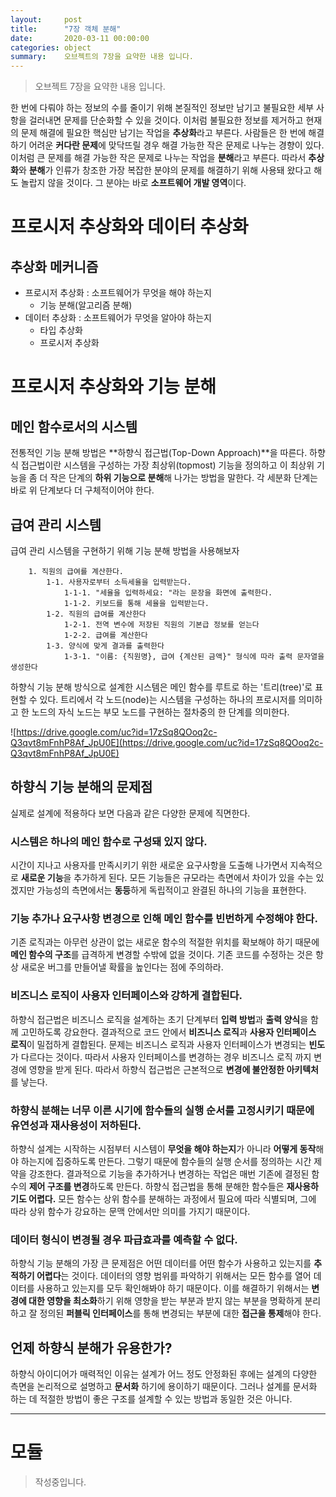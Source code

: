 ```yaml
---
layout:     post
title:      "7장 객체 분해"
date:       2020-03-11 00:00:00
categories: object
summary:    오브젝트의 7장을 요약한 내용 입니다.
---
```


> 오브젝트 7장을 요약한 내용 입니다.

한 번에 다뤄야 하는 정보의 수를 줄이기 위해 본질적인 정보만 남기고 불필요한 세부 사항을 걸러내면 문제를 단순화할 수 있을 것이다. 이처럼 불필요한 정보를 제거하고 현재의 문제 해결에 필요한 핵심만 남기는 작업을 **추상화**라고 부른다. 
사람들은 한 번에 해결하기 어려운 **커다란 문제**에 맞닥뜨릴 경우 해결 가능한 작은 문제로 나누는 경향이 있다. 이처럼 큰 문제를 해결 가능한 작은 문제로 나누는 작업을 **분해**라고 부른다. 
따라서 **추상화**와 **분해**가 인류가 창조한 가장 복잡한 분야의 문제를 해결하기 위해 사용돼 왔다고 해도 놀랍지 않을 것이다. 그 분야는 바로 **소프트웨어 개발 영역**이다. 

# 프로시저 추상화와 데이터 추상화

## 추상화 메커니즘

- 프로시저 추상화 : 소프트웨어가 무엇을 해야 하는지
    - 기능 분해(알고리즘 분해)
- 데이터 추상화 : 소프트웨어가 무엇을 알아야 하는지
    - 타입 추상화
    - 프로시저 추상화

# 프로시저 추상화와 기능 분해

## 메인 함수로서의 시스템
전통적인 기능 분해 방법은 **하향식 접근법(Top-Down Approach)**을 따른다. 하향식 접근법이란 시스템을 구성하는 가장 최상위(topmost) 기능을 정의하고 이 최상위 기능을 좀 더 작은 단계의 **하위 기능으로 분해**해 나가는 방법을 말한다. 각 세분화 단계는 바로 위 단계보다 더 구체적이어야 한다. 

## 급여 관리 시스템
급여 관리 시스템을 구현하기 위해 기능 분해 방법을 사용해보자

```
    1. 직원의 급여를 계산한다. 
    	1-1. 사용자로부터 소득세율을 입력받는다. 
    		1-1-1. "세율을 입력하세요: "라는 문장을 화면에 출력한다. 
    		1-1-2. 키보드를 통해 세율을 입력받는다. 
    	1-2. 직원의 급여를 계산한다
    		1-2-1. 전역 변수에 저장된 직원의 기본급 정보를 얻는다
    		1-2-2. 급여를 계산한다
    	1-3. 양식에 맞게 결과를 출력한다
    		1-3-1. "이름: {직원명}, 급여 {계산된 금액}" 형식에 따라 출력 문자열을 생성한다
```
하향식 기능 분해 방식으로 설계한 시스템은 메인 함수를 루트로 하는 '트리(tree)'로 표현할 수 있다. 트리에서 각 노드(node)는 시스템을 구성하는 하나의 프로시저를 의미하고 한 노드의 자식 노드는 부모 노드를 구현하는 절차중의 한 단계를 의미한다. 

![https://drive.google.com/uc?id=17zSq8QOoq2c-Q3qvt8mFnhP8Af_JpU0E](https://drive.google.com/uc?id=17zSq8QOoq2c-Q3qvt8mFnhP8Af_JpU0E)

## 하향식 기능 분해의 문제점
실제로 설계에 적용하다 보면 다음과 같은 다양한 문제에 직면한다. 

### 시스템은 하나의 메인 함수로 구성돼 있지 않다.
시간이 지나고 사용자를 만족시키기 위한 새로운 요구사항을 도출해 나가면서 지속적으로 **새로운 기능**을 추가하게 된다. 모든 기능들은 규모라는 측면에서 차이가 있을 수는 있겠지만 가능성의 측면에서는 **동등**하게 독립적이고 완결된 하나의 기능을 표현한다. 

### 기능 추가나 요구사항 변경으로 인해 메인 함수를 빈번하게 수정해야 한다.
기존 로직과는 아무런 상관이 없는 새로운 함수의 적절한 위치를 확보해야 하기 때문에 **메인 함수의 구조**를 급격하게 변경할 수밖에 없을 것이다. 기존 코드를 수정하는 것은 항상 새로운 버그를 만들어낼 확률을 높인다는 점에 주의하라.

### 비즈니스 로직이 사용자 인터페이스와 강하게 결합된다.
하향식 접근법은 비즈니스 로직을 설계하는 초기 단계부터 **입력 방법**과 **출력 양식**을 함께 고민하도록 강요한다. 결과적으로 코드 안에서 **비즈니스 로직**과 **사용자 인터페이스 로직**이 밀접하게 결합된다. 
문제는 비즈니스 로직과 사용자 인터페이스가 변경되는 **빈도**가 다르다는 것이다. 따라서 사용자 인터페이스를 변경하는 경우 비즈니스 로직 까지 변경에 영향을 받게 된다. 따라서 하향식 접근법은 근본적으로 **변경에 불안정한 아키텍처**를 낳는다. 

### 하향식 분해는 너무 이른 시기에 함수들의 실행 순서를 고정시키기 때문에 유연성과 재사용성이 저하된다.
하향식 설계는 시작하는 시점부터 시스템이 **무엇을 해야 하는지**가 아니라 **어떻게 동작**해야 하는지에 집중하도록 만든다. 그렇기 때문에 함수들의 실행 순서를 정의하는 시간 제약을 강조한다. 
결과적으로 기능을 추가하거나 변경하는 작업은 매번 기존에 결정된 함수의 **제어 구조를 변경**하도록 만든다. 
하향식 접근법을 통해 분해한 함수들은 **재사용하기도 어렵다.** 모든 함수는 상위 함수를 분해하는 과정에서 필요에 따라 식별되며, 그에 따라 상위 함수가 강요하는 문맥 안에서만 의미를 가지기 때문이다. 

### 데이터 형식이 변경될 경우 파급효과를 예측할 수 없다.
하향식 기능 분해의 가장 큰 문제점은 어떤 데이터를 어떤 함수가 사용하고 있는지를 **추적하기 어렵다**는 것이다. 데이터의 영향 범위를 파악하기 위해서는 모든 함수를 열어 데이터를 사용하고 있는지를 모두 확인해봐야 하기 때문이다. 이를 해결하기 위해서는 **변경에 대한 영향을 최소화**하기 위해 영향을 받는 부분과 받지 않는 부분을 명확하게 분리하고 잘 정의된 **퍼블릭 인터페이스**를 통해 변경되는 부분에 대한 **접근을 통제**해야 한다. 

## 언제 하향식 분해가 유용한가?
하향식 아이디어가 매력적인 이유는 설계가 어느 정도 안정화된 후에는 설계의 다양한 측면을 논리적으로 설명하고 **문서화** 하기에 용이하기 때문이다. 그러나 설계를 문서화 하는 데 적절한 방법이 좋은 구조를 설계할 수 있는 방법과 동일한 것은 아니다. 

---

# 모듈

> 작성중입니다.